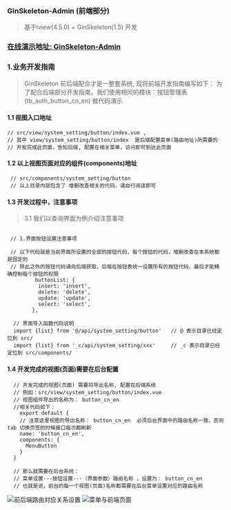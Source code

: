 ###  GinSkeleton-Admin (前端部分)
>  基于iview(4.5.0) + GinSkeleton(1.5) 开发

### [在线演示地址: GinSkeleton-Admin](http://139.196.101.31:20202/)

### 1.业务开发指南
> GinSkeleton 前后端配合才是一整套系统, 现将前端开发指南编写如下：
> 为了配合后端部分开发指南，我们使用相同的模块：按钮管理表(tb_auth_button_cn_en) 做代码演示
#### 1.1 视图入口地址
```code
// src/view/system_setting/button/index.vue ,
// 其中 view/system_setting/button/index  是后端配置菜单(路由地址)所需要的
// 开发完成此页面，告知后端, 配置在相关菜单，访问即可到达此页面
```
#### 1.2 以上视图页面对应的组件(components)地址
```code
 // src/components/system_setting/button
 // 以上目录内部包含了 增删改查相关的代码，请自行阅读即可

```
#### 1.3 开发过程中，注意事项
> 3.1 我们以查询界面为例介绍注意事项
```code

 // 1.界面按钮设置注意事项

 // 以下代码就是当前界面所设置的全部的按钮代码，每个按钮的代码，增删改查在本系统都是固定的
 // 除此之外的按钮代码请向后端获取，后端在按钮表统一设置所有的按钮代码，最后才能精确控制每个按钮的权限
         buttonList: {
          insert: 'insert',
          delete: 'delete',
          update: 'update',
          select: 'select',
        },

  // 界面导入函数代码说明
  import {list} from '@/api/system_setting/button'   // @ 表示目录已经定位到 src/
  import {list} from '_c/api/system_setting/xxx'     // _c 表示目录已经定位到 src/components/

```

####  1.4 开发完成的视图(页面)需要在后台配置
```code
  // 开发完成的视图(页面) 需要将导出名称, 配置在后端系统
  // 例如：src/view/system_setting/button/index.vue
  // 视图组件导出的名称为： button_cn_en
  //相关代码如下：
    export default {
    // 注意这里视图的导出名称： button_cn_en  必须后台界面中的路由名称一致，否则 tab 切换页签的时候接口每次都刷新
    name: 'button_cn_en',
    components: {
      MenuButton
    }
  }

  // 那么就需要在后台系统：
  // 菜单设置---按钮设置---（界面参数）路由名称 ，设置为： button_cn_en
  // 也就是说，前台的每一个视图(页面)名称都需要在后台菜单设置对应的路由名称

```
![前后端路由对应关系设置](https://www.ginskeleton.com/images/view_name.jpg)
![菜单与前端页面](https://www.ginskeleton.com/images/menu_page.png)
